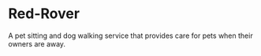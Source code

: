 # Red-Rover
A pet sitting and dog walking service that provides care for pets when their owners are away.
